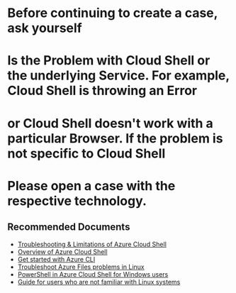 <properties
	pageTitle="Problems related to Azure Cloud Shell (BASH / Powershell)"
	description="Problems related to Azure Cloud Shell (BASH / Powershell)"
	service="microsoft.cloudshell"
	resource=""
	authors="johnnygetHub"
	ms.author="johnnyc"
	displayOrder=""
	selfHelpType="generic"
	supportTopicIds="32584384,32584385,32592920,32584386,32589452,32584387,32584388,32584389"
	resourceTags=""
	productPesIds="16304"
	cloudEnvironments="public"
	articleId="503fac72-f932-4dc4-987e-7421f726aeee"
/>

# Before continuing to create a case, ask yourself 
# Is the Problem with Cloud Shell or the underlying Service. For example, Cloud Shell is throwing an Error
# or Cloud Shell doesn't work with a particular Browser. If the problem is not specific to Cloud Shell
# Please open a case with the respective technology.



## **Recommended Documents**

* [Troubleshooting & Limitations of Azure Cloud Shell](https://docs.microsoft.com/azure/cloud-shell/troubleshooting)<br>
* [Overview of Azure Cloud Shell](https://docs.microsoft.com/en-us/azure/cloud-shell/overview)<br>
* [Get started with Azure CLI](https://docs.microsoft.com/cli/azure/get-started-with-azure-cli?view=azure-cli-latest)<br>
* [Troubleshoot Azure Files problems in Linux](https://docs.microsoft.com/cli/azure/get-started-with-azure-cli?view=azure-cli-latest)<br>
* [PowerShell in Azure Cloud Shell for Windows users](https://docs.microsoft.com/azure/cloud-shell/cloud-shell-windows-users)<br>
* [Guide for users who are not familiar with Linux systems](https://docs.microsoft.com/powershell/azure/get-started-azureps)
